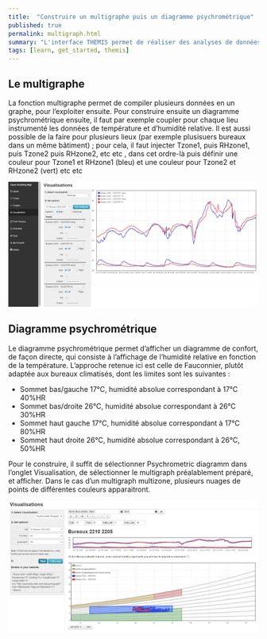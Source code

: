 ```yaml
---
title:  "Construire un multigraphe puis un diagramme psychrométrique"
published: true
permalink: multigraph.html
summary: "L'interface THEMIS permet de réaliser des analyses de données, en particulier des diagrammes psychrométriques."
tags: [learn, get_started, themis]
---
```


## Le multigraphe

La fonction multigraphe permet de compiler plusieurs données en un graphe, pour l’exploiter ensuite. Pour construire ensuite un diagramme psychrométrique ensuite, il faut par exemple coupler pour chaque lieu instrumenté les données de température et d’humidité relative. Il est aussi possible de la faire pour plusieurs lieux (par exemple plusisuers bureaux dans un même bâtiment) ; pour cela, il faut injecter Tzone1, puis RHzone1, puis Tzone2 puis RHzone2, etc etc , dans cet ordre-là puis définir une couleur pour Tzone1 et RHzone1 (bleu) et une couleur pour Tzone2 et RHzone2 (vert) etc etc

![](images/post7/Multigraph.png)

## Diagramme psychrométrique 
Le diagramme psychrométrique permet d’afficher un diagramme de confort, de façon directe, qui consiste à l’affichage de l’humidité relative en fonction de la température. L’approche retenue ici est celle de Fauconnier, plutôt adaptée aux bureaux climatisés, dont les limites sont les suivantes : 

- Sommet bas/gauche 17°C, humidité absolue correspondant à 17°C 40%HR
- Sommet bas/droite 26°C, humidité absolue correspondant à 26°C 30%HR
- Sommet haut gauche 17°C, humidité absolue correspondant à 17°C 80%HR
- Sommet haut droite 26°C, humidité absolue correspondant à 26°C, 50%HR

Pour le construire, il suffit de sélectionner Psychrometric diagramm dans l’onglet Visualisation, de sélectionner le multigraph préalablement préparé, et afficher. Dans le cas d’un multigraph multizone, plusieurs nuages de points de différentes couleurs apparaitront.

![](images/post7/diag_confort.png)

